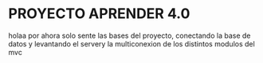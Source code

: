# PROYECTO APRENDER 4.0

holaa
por ahora solo sente las bases del proyecto, conectando la base de datos y levantando el servery la multiconexion de los distintos modulos del mvc